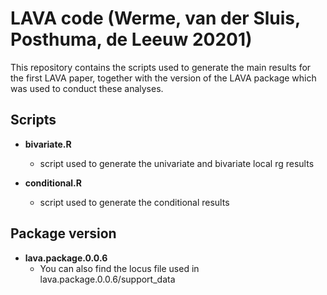 # LAVA code (Werme, van der Sluis, Posthuma, de Leeuw 20201)

This repository contains the scripts used to generate the main results for the first LAVA paper, together with the version of the LAVA package which was used to conduct these analyses.

## Scripts
- **bivariate.R**
  - script used to generate the univariate and bivariate local rg results

- **conditional.R**
  - script used to generate the conditional results

## Package version
- **lava.package.0.0.6**
  - You can also find the locus file used in lava.package.0.0.6/support_data
